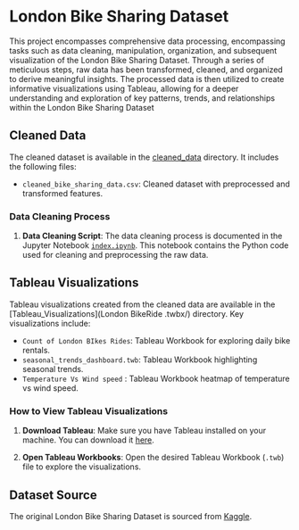 # London Bike Sharing Dataset
This project encompasses comprehensive data processing, encompassing tasks such as data cleaning, manipulation, organization, and subsequent visualization of the London Bike Sharing Dataset. Through a series of meticulous steps, raw data has been transformed, cleaned, and organized to derive meaningful insights. The processed data is then utilized to create informative visualizations using Tableau, allowing for a deeper understanding and exploration of key patterns, trends, and relationships within the London Bike Sharing Dataset

## Cleaned Data

The cleaned dataset is available in the [cleaned_data](bikes.xlsx/) directory. It includes the following files:

- `cleaned_bike_sharing_data.csv`: Cleaned dataset with preprocessed and transformed features.

### Data Cleaning Process

1. **Data Cleaning Script**: The data cleaning process is documented in the Jupyter Notebook [`index.ipynb`](index.ipynb). This notebook contains the Python code used for cleaning and preprocessing the raw data.

## Tableau Visualizations

Tableau visualizations created from the cleaned data are available in the [Tableau_Visualizations](London BikeRide .twbx/) directory. Key visualizations include:

- `Count of London BIkes Rides`: Tableau Workbook for exploring daily bike rentals.
- `seasonal_trends_dashboard.twb`: Tableau Workbook highlighting seasonal trends.
- `Temperature Vs Wind speed` : Tableau Workbook heatmap of temperature vs wind speed.

### How to View Tableau Visualizations

1. **Download Tableau**: Make sure you have Tableau installed on your machine. You can download it [here](https://www.tableau.com/products/desktop/download).

2. **Open Tableau Workbooks**: Open the desired Tableau Workbook (`.twb`) file to explore the visualizations.

## Dataset Source

The original London Bike Sharing Dataset is sourced from [Kaggle](https://www.kaggle.com/datasets/hmavrodiev/london-bike-sharing-dataset).

